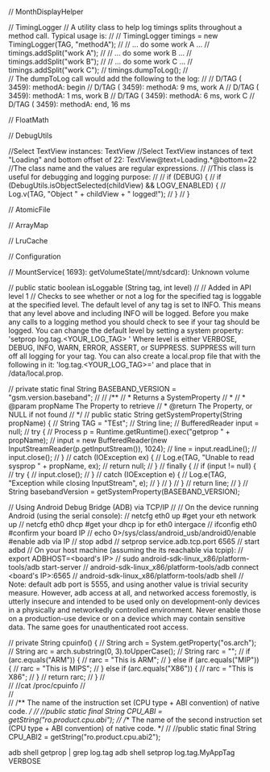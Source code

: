 //	MonthDisplayHelper
	
//	TimingLogger
	//	A utility class to help log timings splits throughout a method call. Typical usage is:
	//
	//	     TimingLogger timings = new TimingLogger(TAG, "methodA");
	//	     // ... do some work A ...
	//	     timings.addSplit("work A");
	//	     // ... do some work B ...
	//	     timings.addSplit("work B");
	//	     // ... do some work C ...
	//	     timings.addSplit("work C");
	//	     timings.dumpToLog();
	//	 
	//	The dumpToLog call would add the following to the log:
	//
	//	     D/TAG     ( 3459): methodA: begin
	//	     D/TAG     ( 3459): methodA:      9 ms, work A
	//	     D/TAG     ( 3459): methodA:      1 ms, work B
	//	     D/TAG     ( 3459): methodA:      6 ms, work C
	//	     D/TAG     ( 3459): methodA: end, 16 ms
	
	
	
//	FloatMath
	
//	DebugUtils

//Select TextView instances: TextView
//Select TextView instances of text "Loading" and bottom offset of 22: TextView@text=Loading.*@bottom=22
//The class name and the values are regular expressions.
//
//This class is useful for debugging and logging purpose:
//
// if (DEBUG) {
//   if (DebugUtils.isObjectSelected(childView) && LOGV_ENABLED) {
//     Log.v(TAG, "Object " + childView + " logged!");
//   }
// }
 
//	AtomicFile
	
//	ArrayMap
	
//	LruCache
	
//	Configuration
	
//	MountService( 1693): getVolumeState(/mnt/sdcard): Unknown volume
	
	
//	public static boolean isLoggable (String tag, int level)
//
//	Added in API level 1
//	Checks to see whether or not a log for the specified tag is loggable at the specified level. The default level of any tag is set to INFO. This means that any level above and including INFO will be logged. Before you make any calls to a logging method you should check to see if your tag should be logged. You can change the default level by setting a system property: 'setprop log.tag.<YOUR_LOG_TAG> <LEVEL>' Where level is either VERBOSE, DEBUG, INFO, WARN, ERROR, ASSERT, or SUPPRESS. SUPPRESS will turn off all logging for your tag. You can also create a local.prop file that with the following in it: 'log.tag.<YOUR_LOG_TAG>=<LEVEL>' and place that in /data/local.prop.


	
	
//	private static final String BASEBAND_VERSION = "gsm.version.baseband";
//
//	/**
//	     * Returns a SystemProperty
//	     *
//	     * @param propName The Property to retrieve
//	     * @return The Property, or NULL if not found
//	     */
//	    public static String getSystemProperty(String propName) {
//	        String TAG = "TEst";
//	        String line;
//	        BufferedReader input = null;
//	        try {
//	            Process p = Runtime.getRuntime().exec("getprop " + propName);
//	            input = new BufferedReader(new InputStreamReader(p.getInputStream()), 1024);
//	            line = input.readLine();
//	            input.close();
//	        }
//	        catch (IOException ex) {
//	            Log.e(TAG, "Unable to read sysprop " + propName, ex);
//	            return null;
//	        }
//	        finally {
//	            if (input != null) {
//	                try {
//	                    input.close();
//	                }
//	                catch (IOException e) {
//	                    Log.e(TAG, "Exception while closing InputStream", e);
//	                }
//	            }
//	        }
//	        return line;
//	    }
//	    String basebandVersion = getSystemProperty(BASEBAND_VERSION);
	    
	 
//	Using Android Debug Bridge (ADB) via TCP/IP
//
//	On the device running Android (using the serial console):
//	netcfg eth0 up                 #get your eth network up
//	netcfg eth0 dhcp                 #get your dhcp ip for eth0 intergace
//	ifconfig eth0                       #confirm your board IP 
//	echo 0>/sys/class/android_usb/android0/enable  #enable adb via IP
//	stop adbd
//	setprop service.adb.tcp.port 6565
//	start adbd
//	On your host machine (assuming the its reachable via tcpip):
//	export ADBHOST=<board's IP>
//	sudo android-sdk-linux_x86/platform-tools/adb start-server
//	android-sdk-linux_x86/platform-tools/adb connect <board's IP>:6565
//	android-sdk-linux_x86/platform-tools/adb shell
//	Note: default adb port is 5555, and using another value is trivial security measure. However, adb access at all, and networked access foremostly, is utterly insecure and intended to be used only on development-only devices in a physically and networkedly controlled environment. Never enable those on a production-use device or on a device which may contain sensitive data. The same goes for unauthenticated root access.

	
//	private String cpuinfo() {
//		String arch = System.getProperty("os.arch");
//		String arc = arch.substring(0, 3).toUpperCase();
//		String rarc = "";
//		if (arc.equals("ARM")) {
//			rarc = "This is ARM";
//		} else if (arc.equals("MIP")) {
//			rarc = "This is MIPS";
//		} else if (arc.equals("X86")) {
//			rarc = "This is X86";
//		}
//		return rarc;
//	}
//	
//	//cat /proc/cpuinfo
//	
//	
//			/** The name of the instruction set (CPU type + ABI convention) of native code. */
//		    //public static final String CPU_ABI = getString("ro.product.cpu.abi");
//		    /** The name of the second instruction set (CPU type + ABI convention) of native code. */
//		    //public static final String CPU_ABI2 = getString("ro.product.cpu.abi2");

adb shell getprop | grep log.tag
adb shell setprop log.tag.MyAppTag VERBOSE
	